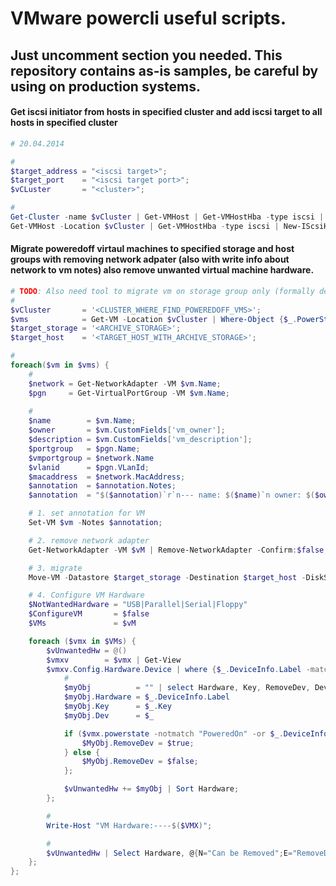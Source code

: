 # VMware powercli useful scripts.
Just uncomment section you needed.
This repository contains as-is samples, be careful by using on production systems.
---
#### Get iscsi initiator from hosts in specified cluster and add iscsi target to all hosts in specified cluster
```powershell
# 20.04.2014

#
$target_address = "<iscsi target>";
$target_port    = "<iscsi target port>";
$vCLuster       = "<cluster>";

#
Get-Cluster -name $vCluster | Get-VMHost | Get-VMHostHba -type iscsi | ft IScsiName;
Get-VMHost -Location $vCluster | Get-VMHostHba -type iscsi | New-IScsiHbaTarget -Address $target_address -Port $target_port;
```

#### Migrate poweredoff virtaul machines to specified storage and host groups with removing network adpater (also with write info about network to vm notes) also remove unwanted virtual machine hardware.
```powershell
# TODO: Also need tool to migrate vm on storage group only (formally detach mode). It's allow keep vm on separate storage without using standalone separated host.
#
$vCluster       = '<CLUSTER_WHERE_FIND_POWEREDOFF_VMS>';
$vms            = Get-VM -Location $vCluster | Where-Object {$_.PowerState -eq 'PoweredOff'};
$target_storage = '<ARCHIVE_STORAGE>';
$target_host    = '<TARGET_HOST_WITH_ARCHIVE_STORAGE>';

#
foreach($vm in $vms) {
    #
    $network = Get-NetworkAdapter -VM $vm.Name;
    $pgn     = Get-VirtualPortGroup -VM $vm.Name;
    
    #
    $name        = $vm.Name;
    $owner       = $vm.CustomFields['vm_owner'];
    $description = $vm.CustomFields['vm_description'];
    $portgroup   = $pgn.Name;
    $vmportgroup = $network.Name
    $vlanid      = $pgn.VLanId;
    $macaddress  = $network.MacAddress;
    $annotation  = $annotation.Notes;
    $annotation  = "$($annotation)`r`n--- name: $($name)`n owner: $($owner)`n descritpion: $($description)`n vm portgroup: $($vmportgroup)`n vds port group: $($portgroup)`n vlanid: $($vlanid)`n mac: $($macaddress)"

    # 1. set annotation for VM
    Set-VM $vm -Notes $annotation;

    # 2. remove network adapter
    Get-NetworkAdapter -VM $vM | Remove-NetworkAdapter -Confirm:$false;

    # 3. migrate
    Move-VM -Datastore $target_storage -Destination $target_host -DiskStorageFormat Thin -VM $vm -VMotionPriority High -Confirm:$false

    # 4. Configure VM Hardware
    $NotWantedHardware = "USB|Parallel|Serial|Floppy" 
    $ConfigureVM       = $false 
    $VMs               = $vM

    foreach ($vmx in $VMs) {
        $vUnwantedHw = @()
        $vmxv        = $vmx | Get-View
        $vmxv.Config.Hardware.Device | where {$_.DeviceInfo.Label -match $NotWantedHardware} | %{
            #
            $myObj          = "" | select Hardware, Key, RemoveDev, Dev
            $myObj.Hardware = $_.DeviceInfo.Label
            $myObj.Key      = $_.Key
            $myObj.Dev      = $_

            if ($vmx.powerstate -notmatch "PoweredOn" -or $_.DeviceInfo.Label -match "USB") {
                $MyObj.RemoveDev = $true;
            } else {
                $MyObj.RemoveDev = $false;
            };

            $vUnwantedHw += $myObj | Sort Hardware;
        };

        #
        Write-Host "VM Hardware:----$($VMX)";

        #
        $vUnwantedHw | Select Hardware, @{N="Can be Removed";E="RemoveDev"} | ft -AutoSize #Output for display        
    };
};
```